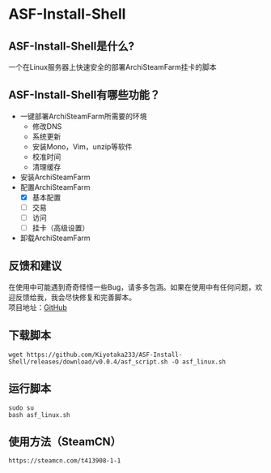 ASF-Install-Shell
=======

ASF-Install-Shell是什么?
-------  
一个在Linux服务器上快速安全的部署ArchiSteamFarm挂卡的脚本

ASF-Install-Shell有哪些功能？
-------  
* 一键部署ArchiSteamFarm所需要的环境
    *  修改DNS
    *  系统更新
    *  安装Mono，Vim，unzip等软件
    *  校准时间
    *  清理缓存
* 安装ArchiSteamFarm
* 配置ArchiSteamFarm
    - [x] 基本配置
    - [ ] 交易
    - [ ] 访问
    - [ ] 挂卡（高级设置）
* 卸载ArchiSteamFarm

反馈和建议
-------  
在使用中可能遇到奇奇怪怪一些Bug，请多多包涵。如果在使用中有任何问题，欢迎反馈给我，我会尽快修复和完善脚本。  
项目地址：[GitHub](https://github.com/Kiyotaka233/ASF-Install-Shell)

下载脚本
-------  
```Shell
wget https://github.com/Kiyotaka233/ASF-Install-Shell/releases/download/v0.0.4/asf_script.sh -O asf_linux.sh
```

运行脚本
-------  
```Shell
sudo su
bash asf_linux.sh
```

使用方法（SteamCN）
-------  
```Web
https://steamcn.com/t413908-1-1
```
